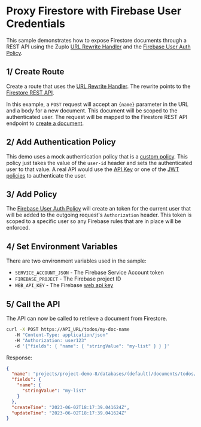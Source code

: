 # Proxy Firestore with Firebase User Credentials

This sample demonstrates how to expose Firestore documents through a REST API using the Zuplo [URL Rewrite Handler](https://zuplo.com/docs/handlers/url-rewrite) and the [Firebase User Auth Policy](https://zuplo.com/docs/policies/upstream-firebase-user-auth-inbound).

## 1/ Create Route

Create a route that uses the [URL Rewrite Handler](https://zuplo.com/docs/handlers/url-rewrite). The rewrite points to the [Firestore REST API](https://firebase.google.com/docs/firestore/reference/rest/).

In this example, a `POST` request will accept an `{name}` parameter in the URL and a body for a new document. This document will be scoped to the authenticated user. The request will be mapped to the Firestore REST API endpoint to [create a document](https://firebase.google.com/docs/firestore/reference/rest/v1/projects.databases.documents/createDocument).

<Route path="/todos/{name}" method="post" />

## 2/ Add Authentication Policy

This demo uses a mock authentication policy that is a [custom policy](https://zuplo.com/docs/policies/custom-code-inbound). This policy just takes the value of the `user-id` header and sets the authenticated user to that value. A real API would use the [API Key](https://zuplo.com/docs/policies/api-key-inbound) or one of the [JWT policies](https://zuplo.com/docs/policies/open-id-jwt-auth-inbound) to authenticate the user.

## 3/ Add Policy

The [Firebase User Auth Policy](https://zuplo.com/docs/policies/upstream-firebase-user-auth-inbound) will create an token for the current user that will be added to the outgoing request's `Authorization` header. This token is scoped to a specific user so any Firebase rules that are in place will be enforced.

## 4/ Set Environment Variables

There are two environment variables used in the sample:

- `SERVICE_ACCOUNT_JSON` - The Firebase Service Account token
- `FIREBASE_PROJECT` - The Firebase project ID
- `WEB_API_KEY` - The Firebase [web api key](https://firebase.google.com/docs/projects/api-keys)

## 5/ Call the API

The API can now be called to retrieve a document from Firestore.

```bash
curl -X POST https://API_URL/todos/my-doc-name
   -H "Content-Type: application/json"
   -H "Authorization: user123"
   -d '{"fields": { "name": { "stringValue": "my-list" } } }'
```

Response:

```json
{
  "name": "projects/project-demo-8/databases/(default)/documents/todos/user123/list1/U7HlIJnAJdKDJeaF8Bmn",
  "fields": {
    "name": {
      "stringValue": "my-list"
    }
  },
  "createTime": "2023-06-02T18:17:39.041624Z",
  "updateTime": "2023-06-02T18:17:39.041624Z"
}
```
